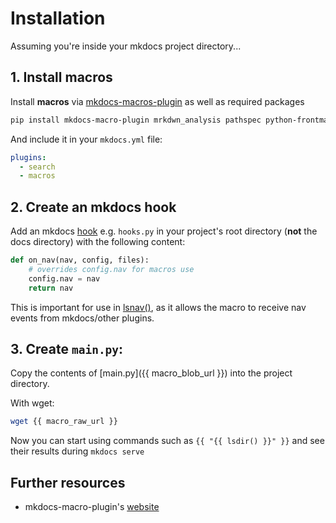 # Installation

Assuming you're inside your mkdocs project directory...

## 1. Install macros

Install **macros** via [mkdocs-macros-plugin](https://mkdocs-macros-plugin.readthedocs.io/en/latest/#installation) as well as required packages

```bash
pip install mkdocs-macro-plugin mrkdwn_analysis pathspec python-frontmatter
```

And include it in your `mkdocs.yml` file:

```yml
plugins:
  - search
  - macros
```

## 2. Create an mkdocs hook

Add an mkdocs [hook](https://www.mkdocs.org/user-guide/configuration/#hooks) e.g. `hooks.py` in your project's root directory (**not** the docs directory) with the following content:
   
```python title="hooks.py"
def on_nav(nav, config, files):
    # overrides config.nav for macros use
    config.nav = nav
    return nav
```

This is important for use in [lsnav()](macros-reference/lsnav.md), as it allows the macro to receive nav events from mkdocs/other plugins.

## 3. Create `main.py`:

Copy the contents of [main.py]({{ macro_blob_url }}) into the project directory.

With wget:

```bash
wget {{ macro_raw_url }}
```

Now you can start using commands such as `{{ "{{ lsdir() }}" }}` and see their results during `mkdocs serve`

## Further resources

- mkdocs-macro-plugin's [website](https://mkdocs-macros-plugin.readthedocs.io/en/latest/)
